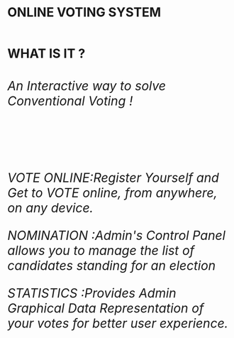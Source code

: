 
<br><br><h1><b>ONLINE VOTING SYSTEM<b><h2>
  <h4><b>WHAT IS IT ?<b></h4>
    <h6>An Interactive way to solve Conventional Voting !</h6><br>
     <h6><p>VOTE ONLINE:Register Yourself and Get to VOTE online, from anywhere, on any device.<br>
       
   NOMINATION :Admin's Control Panel allows you to manage the list of candidates standing for an election<br>
     
   STATISTICS :Provides Admin Graphical Data Representation of your votes for better user experience.<br></p><h6>
 
  

